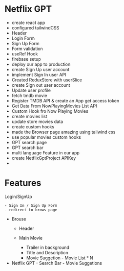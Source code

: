 # Netflix GPT
- create react app
- configured tailwindCSS
- Header
- Login  Form
- Sign Up Form
- Form validation
- useRef Hook
- firebase setup
- deploy our app to production
- create Sign Up user account
- implement Sign In user API
- Created ReduxStore with userSlice
- create Sign out user account
- Update user profile
- fetch tmdb movie
- Register TMDB API & create an App get access token
- Get Data From NowPlayingMovies List API 
- Custom Hook fro Now Playing Movies
- create movies list
- update store movies data
- create custom hooks
- made the Browser page amazing using tailwind css
- use popular movies custom hooks
- GPT search page
- GPT search bar
- multi language Feature in our app
- create NetflixGptProject APIKey
- 






# Features
Login/SignUp 

    - Sign In / Sign Up Form 
    - redirect to brows page

- Brouse
     - Header

     - Main Movie
          - Trailer in background
          - Title and Description
          - Movie Suggetion
                - Movie List * N
- Netflix GPT
      - Search Bar
      - Movie Suggetions


